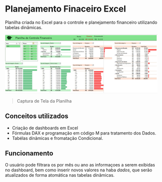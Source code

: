 # Planejamento Finaceiro Excel
Planilha criada no Excel para o controle e planejamento financeiro utilizando tabelas dinâmicas.

![Capa Projeto](https://github.com/DougAugSilva/Planejamento_Finaceiro_Excel/blob/main/Capa%20Projeto.jpg)
> Captura de Tela da Planilha

## Conceitos utilizados

- Criação de dashboards em Excel
- Fórmulas DAX e programação em código M para tratamento dos Dados.
- Tabélas dinãmicas e fromatação Condicional.

## Funcionamento

O usuário pode filtrara os por mês ou ano as informaçoes a serem exibidas no dashboard, bem como inserir novos valores na haba *dados*, que serão atualizados de forma atomática nas tabelas dinâmicas.
